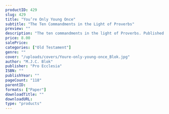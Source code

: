 ```yaml
---
productID: 429
slug: 429
title: "You’re Only Young Once"
subtitle: "The Ten Commandments in the Light of Proverbs"
preview: ""
description: "The ten commandments in the light of Proverbs. Published by Pro Ecclesia Publishers."
price: 8.00
salePrice: 
categories: ["Old Testament"]
genre: ""
cover: "/uploads/covers/Youre-only-young-once_Blok.jpg"
author: "M.J.C. Blok"
publisher: "Pro Ecclesia"
ISBN: ""
publishYear: ""
pageCount: "118"
parentID: 
formats: ["Paper"]
downloadTitle: ""
downloadURL: 
type: "products"
---
```

